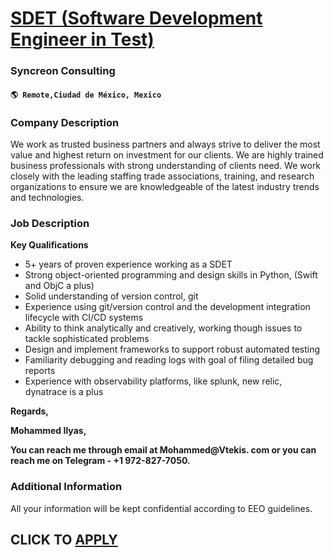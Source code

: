 # [SDET (Software Development Engineer in Test)](https://www.remotewlb.com/apply/sdet-software-development-engineer-in-test-107986)  
### Syncreon Consulting  
#### `🌎 Remote,Ciudad de México, Mexico`  

### **Company Description**

We work as trusted business partners and always strive to deliver the most value and highest return on investment for our clients. We are highly trained business professionals with strong understanding of clients need. We work closely with the leading staffing trade associations, training, and research organizations to ensure we are knowledgeable of the latest industry trends and technologies.

###  **Job Description**

 **Key Qualifications**

  * 5+ years of proven experience working as a SDET
  * Strong object-oriented programming and design skills in Python, (Swift and ObjC a plus)
  * Solid understanding of version control, git
  * Experience using git/version control and the development integration lifecycle with CI/CD systems
  * Ability to think analytically and creatively, working though issues to tackle sophisticated problems
  * Design and implement frameworks to support robust automated testing
  * Familiarity debugging and reading logs with goal of filing detailed bug reports
  * Experience with observability platforms, like splunk, new relic, dynatrace is a plus

 **Regards,**

 **Mohammed Ilyas,**

 **You can reach me through email at Mohammed@Vtekis. com or you can reach me on Telegram - +1 972-827-7050.**

###  **Additional Information**

All your information will be kept confidential according to EEO guidelines.

  
## CLICK TO [APPLY](https://www.remotewlb.com/apply/sdet-software-development-engineer-in-test-107986)

